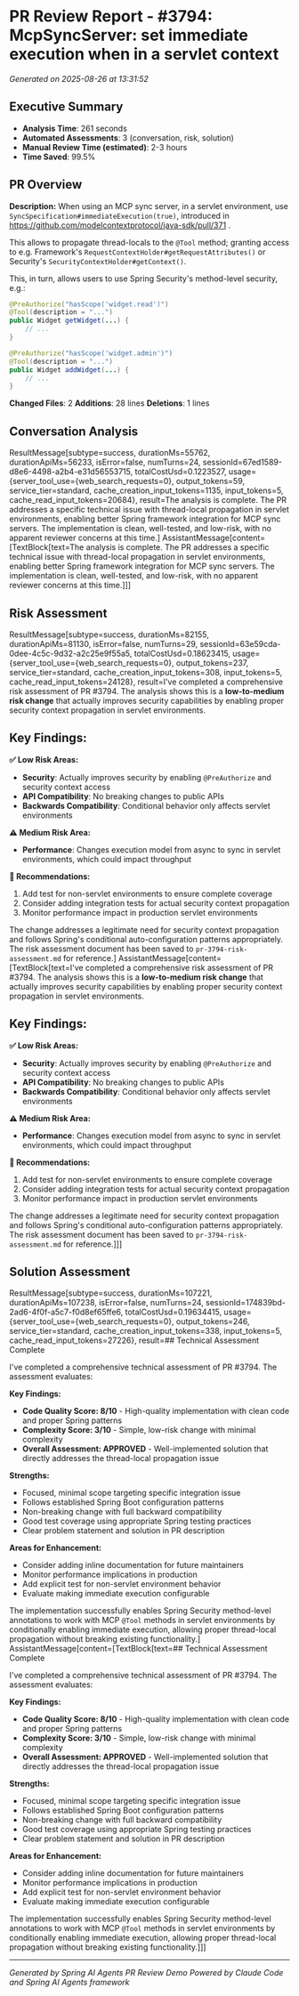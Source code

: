 # PR Review Report - #3794: McpSyncServer: set immediate execution when in a servlet context

*Generated on 2025-08-26 at 13:31:52*

## Executive Summary

- **Analysis Time**: 261 seconds
- **Automated Assessments**: 3 (conversation, risk, solution)
- **Manual Review Time (estimated)**: 2-3 hours
- **Time Saved**: 99.5%

## PR Overview

**Description:**
When using an MCP sync server, in a servlet environment, use `SyncSpecification#immediateExecution(true)`, introduced in https://github.com/modelcontextprotocol/java-sdk/pull/371 .

This allows to propagate thread-locals to the `@Tool` method; granting access to e.g. Framework's `RequestContextHolder#getRequestAttributes()` or Security's `SecurityContextHolder#getContext()`.

This, in turn, allows users to use Spring Security's method-level security, e.g.:

```java
@PreAuthorize("hasScope('widget.read')")
@Tool(description = "...")
public Widget getWidget(...) {
    // ...
}

@PreAuthorize("hasScope('widget.admin')")
@Tool(description = "...")
public Widget addWidget(...) {
    // ...
}
```

**Changed Files**: 2
**Additions**: 28 lines
**Deletions**: 1 lines

## Conversation Analysis

ResultMessage[subtype=success, durationMs=55762, durationApiMs=56233, isError=false, numTurns=24, sessionId=67ed1589-d8e6-4498-a2b4-e31d56553715, totalCostUsd=0.1223527, usage={server_tool_use={web_search_requests=0}, output_tokens=59, service_tier=standard, cache_creation_input_tokens=1135, input_tokens=5, cache_read_input_tokens=20684}, result=The analysis is complete. The PR addresses a specific technical issue with thread-local propagation in servlet environments, enabling better Spring framework integration for MCP sync servers. The implementation is clean, well-tested, and low-risk, with no apparent reviewer concerns at this time.]
AssistantMessage[content=[TextBlock[text=The analysis is complete. The PR addresses a specific technical issue with thread-local propagation in servlet environments, enabling better Spring framework integration for MCP sync servers. The implementation is clean, well-tested, and low-risk, with no apparent reviewer concerns at this time.]]]

## Risk Assessment

ResultMessage[subtype=success, durationMs=82155, durationApiMs=81130, isError=false, numTurns=29, sessionId=63e59cda-0dee-4c5c-9d32-a2c25e9f55a5, totalCostUsd=0.18623415, usage={server_tool_use={web_search_requests=0}, output_tokens=237, service_tier=standard, cache_creation_input_tokens=308, input_tokens=5, cache_read_input_tokens=24128}, result=I've completed a comprehensive risk assessment of PR #3794. The analysis shows this is a **low-to-medium risk change** that actually improves security capabilities by enabling proper security context propagation in servlet environments.

## Key Findings:

**✅ Low Risk Areas:**
- **Security**: Actually improves security by enabling `@PreAuthorize` and security context access
- **API Compatibility**: No breaking changes to public APIs
- **Backwards Compatibility**: Conditional behavior only affects servlet environments

**⚠️ Medium Risk Area:**
- **Performance**: Changes execution model from async to sync in servlet environments, which could impact throughput

**📝 Recommendations:**
1. Add test for non-servlet environments to ensure complete coverage
2. Consider adding integration tests for actual security context propagation
3. Monitor performance impact in production servlet environments

The change addresses a legitimate need for security context propagation and follows Spring's conditional auto-configuration patterns appropriately. The risk assessment document has been saved to `pr-3794-risk-assessment.md` for reference.]
AssistantMessage[content=[TextBlock[text=I've completed a comprehensive risk assessment of PR #3794. The analysis shows this is a **low-to-medium risk change** that actually improves security capabilities by enabling proper security context propagation in servlet environments.

## Key Findings:

**✅ Low Risk Areas:**
- **Security**: Actually improves security by enabling `@PreAuthorize` and security context access
- **API Compatibility**: No breaking changes to public APIs
- **Backwards Compatibility**: Conditional behavior only affects servlet environments

**⚠️ Medium Risk Area:**
- **Performance**: Changes execution model from async to sync in servlet environments, which could impact throughput

**📝 Recommendations:**
1. Add test for non-servlet environments to ensure complete coverage
2. Consider adding integration tests for actual security context propagation
3. Monitor performance impact in production servlet environments

The change addresses a legitimate need for security context propagation and follows Spring's conditional auto-configuration patterns appropriately. The risk assessment document has been saved to `pr-3794-risk-assessment.md` for reference.]]]

## Solution Assessment

ResultMessage[subtype=success, durationMs=107221, durationApiMs=107238, isError=false, numTurns=24, sessionId=174839bd-2ad6-4f0f-a5c7-f0d8ef65ffe6, totalCostUsd=0.19634415, usage={server_tool_use={web_search_requests=0}, output_tokens=246, service_tier=standard, cache_creation_input_tokens=338, input_tokens=5, cache_read_input_tokens=27226}, result=## Technical Assessment Complete

I've completed a comprehensive technical assessment of PR #3794. The assessment evaluates:

**Key Findings:**
- **Code Quality Score: 8/10** - High-quality implementation with clean code and proper Spring patterns
- **Complexity Score: 3/10** - Simple, low-risk change with minimal complexity
- **Overall Assessment: APPROVED** - Well-implemented solution that directly addresses the thread-local propagation issue

**Strengths:**
- Focused, minimal scope targeting specific integration issue
- Follows established Spring Boot configuration patterns  
- Non-breaking change with full backward compatibility
- Good test coverage using appropriate Spring testing practices
- Clear problem statement and solution in PR description

**Areas for Enhancement:**
- Consider adding inline documentation for future maintainers
- Monitor performance implications in production
- Add explicit test for non-servlet environment behavior
- Evaluate making immediate execution configurable

The implementation successfully enables Spring Security method-level annotations to work with MCP `@Tool` methods in servlet environments by conditionally enabling immediate execution, allowing proper thread-local propagation without breaking existing functionality.]
AssistantMessage[content=[TextBlock[text=## Technical Assessment Complete

I've completed a comprehensive technical assessment of PR #3794. The assessment evaluates:

**Key Findings:**
- **Code Quality Score: 8/10** - High-quality implementation with clean code and proper Spring patterns
- **Complexity Score: 3/10** - Simple, low-risk change with minimal complexity
- **Overall Assessment: APPROVED** - Well-implemented solution that directly addresses the thread-local propagation issue

**Strengths:**
- Focused, minimal scope targeting specific integration issue
- Follows established Spring Boot configuration patterns  
- Non-breaking change with full backward compatibility
- Good test coverage using appropriate Spring testing practices
- Clear problem statement and solution in PR description

**Areas for Enhancement:**
- Consider adding inline documentation for future maintainers
- Monitor performance implications in production
- Add explicit test for non-servlet environment behavior
- Evaluate making immediate execution configurable

The implementation successfully enables Spring Security method-level annotations to work with MCP `@Tool` methods in servlet environments by conditionally enabling immediate execution, allowing proper thread-local propagation without breaking existing functionality.]]]

---
*Generated by Spring AI Agents PR Review Demo*
*Powered by Claude Code and Spring AI Agents framework*
